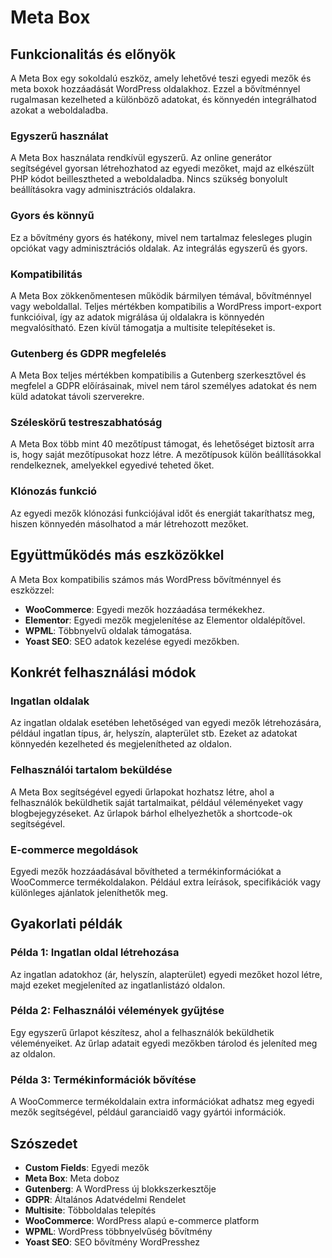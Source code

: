 # Meta Box

## Funkcionalitás és előnyök

A Meta Box egy sokoldalú eszköz, amely lehetővé teszi egyedi mezők és meta boxok hozzáadását WordPress oldalakhoz. Ezzel a bővítménnyel rugalmasan kezelheted a különböző adatokat, és könnyedén integrálhatod azokat a weboldaladba.

### Egyszerű használat

A Meta Box használata rendkívül egyszerű. Az online generátor segítségével gyorsan létrehozhatod az egyedi mezőket, majd az elkészült PHP kódot beillesztheted a weboldaladba. Nincs szükség bonyolult beállításokra vagy adminisztrációs oldalakra.

### Gyors és könnyű

Ez a bővítmény gyors és hatékony, mivel nem tartalmaz felesleges plugin opciókat vagy adminisztrációs oldalak. Az integrálás egyszerű és gyors.

### Kompatibilitás

A Meta Box zökkenőmentesen működik bármilyen témával, bővítménnyel vagy weboldallal. Teljes mértékben kompatibilis a WordPress import-export funkcióival, így az adatok migrálása új oldalakra is könnyedén megvalósítható. Ezen kívül támogatja a multisite telepítéseket is.

### Gutenberg és GDPR megfelelés

A Meta Box teljes mértékben kompatibilis a Gutenberg szerkesztővel és megfelel a GDPR előírásainak, mivel nem tárol személyes adatokat és nem küld adatokat távoli szerverekre.

### Széleskörű testreszabhatóság

A Meta Box több mint 40 mezőtípust támogat, és lehetőséget biztosít arra is, hogy saját mezőtípusokat hozz létre. A mezőtípusok külön beállításokkal rendelkeznek, amelyekkel egyedivé teheted őket.

### Klónozás funkció

Az egyedi mezők klónozási funkciójával időt és energiát takaríthatsz meg, hiszen könnyedén másolhatod a már létrehozott mezőket.

## Együttműködés más eszközökkel

A Meta Box kompatibilis számos más WordPress bővítménnyel és eszközzel:

- **WooCommerce**: Egyedi mezők hozzáadása termékekhez.
- **Elementor**: Egyedi mezők megjelenítése az Elementor oldalépítővel.
- **WPML**: Többnyelvű oldalak támogatása.
- **Yoast SEO**: SEO adatok kezelése egyedi mezőkben.

## Konkrét felhasználási módok

### Ingatlan oldalak

Az ingatlan oldalak esetében lehetőséged van egyedi mezők létrehozására, például ingatlan típus, ár, helyszín, alapterület stb. Ezeket az adatokat könnyedén kezelheted és megjelenítheted az oldalon.

### Felhasználói tartalom beküldése

A Meta Box segítségével egyedi űrlapokat hozhatsz létre, ahol a felhasználók beküldhetik saját tartalmaikat, például véleményeket vagy blogbejegyzéseket. Az űrlapok bárhol elhelyezhetők a shortcode-ok segítségével.

### E-commerce megoldások

Egyedi mezők hozzáadásával bővítheted a termékinformációkat a WooCommerce termékoldalakon. Például extra leírások, specifikációk vagy különleges ajánlatok jeleníthetők meg.

## Gyakorlati példák

### Példa 1: Ingatlan oldal létrehozása

Az ingatlan adatokhoz (ár, helyszín, alapterület) egyedi mezőket hozol létre, majd ezeket megjeleníted az ingatlanlistázó oldalon.

### Példa 2: Felhasználói vélemények gyűjtése

Egy egyszerű űrlapot készítesz, ahol a felhasználók beküldhetik véleményeiket. Az űrlap adatait egyedi mezőkben tárolod és jeleníted meg az oldalon.

### Példa 3: Termékinformációk bővítése

A WooCommerce termékoldalain extra információkat adhatsz meg egyedi mezők segítségével, például garanciaidő vagy gyártói információk.

## Szószedet

- **Custom Fields**: Egyedi mezők
- **Meta Box**: Meta doboz
- **Gutenberg**: A WordPress új blokkszerkesztője
- **GDPR**: Általános Adatvédelmi Rendelet
- **Multisite**: Többoldalas telepítés
- **WooCommerce**: WordPress alapú e-commerce platform
- **WPML**: WordPress többnyelvűség bővítmény
- **Yoast SEO**: SEO bővítmény WordPresshez